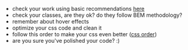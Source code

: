 - check your work using basic recommendations [here](https://github.com/mate-academy/layout_search-bar-airbnb/blob/master/checklist.md)
- check your classes, are they ok? do they follow BEM methodology?
- remember about hover effects
- optimize your css code and clean it
- follow this order to make your css even better ([css order](https://codeguide.academy/html-css.html#css-order))
- are you sure you've polished your code? :)
